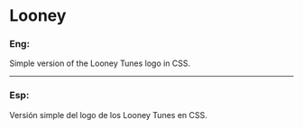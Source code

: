 # Looney

### Eng:

Simple version of the Looney Tunes logo in CSS.
___
### Esp:

Versión simple del logo de los Looney Tunes en CSS.
